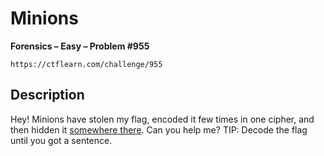 # Minions

**Forensics – Easy – Problem #955**

`https://ctflearn.com/challenge/955`


## Description

Hey! Minions have stolen my flag, encoded it few times in one cipher, and then
hidden it [somewhere there](./extra/01.png). Can you help me? TIP: Decode
the flag until you got a sentence.
